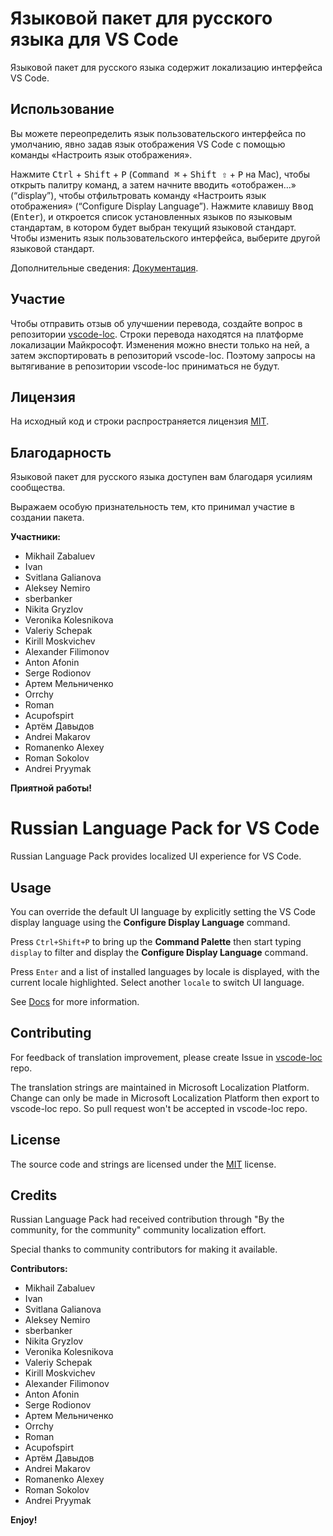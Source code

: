 # Языковой пакет для русского языка для VS Code

Языковой пакет для русского языка содержит локализацию интерфейса VS Code.

## Использование

Вы можете переопределить язык пользовательского интерфейса по умолчанию, явно
задав язык отображения VS Code с помощью команды «Настроить язык отображения».

Нажмите <kbd>Ctrl</kbd> + <kbd>Shift</kbd> + <kbd>P</kbd> (<kbd>Command
⌘</kbd> + <kbd>Shift ⇧</kbd> + <kbd>P</kbd> на Mac), чтобы открыть палитру
команд, а затем начните вводить «отображен…» (“display”), чтобы отфильтровать
команду «Настроить язык отображения» (“Configure Display Language”). Нажмите
клавишу <kbd>Ввод</kbd> (<kbd>Enter</kbd>), и откроется список установленных
языков по языковым стандартам, в котором будет выбран текущий языковой стандарт.
Чтобы изменить язык пользовательского интерфейса, выберите другой языковой
стандарт.

Дополнительные сведения:
[Документация](https://go.microsoft.com/fwlink/?LinkId=761051).

## Участие

Чтобы отправить отзыв об улучшении перевода, создайте вопрос в репозитории
[vscode-loc](https://github.com/microsoft/vscode-loc). Строки перевода находятся
на платформе локализации Майкрософт. Изменения можно внести только на ней, а
затем экспортировать в репозиторий vscode-loc. Поэтому запросы на вытягивание в
репозитории vscode-loc приниматься не будут.

## Лицензия

На исходный код и строки распространяется лицензия
[MIT](https://github.com/Microsoft/vscode-loc/blob/master/LICENSE.md).

## Благодарность

Языковой пакет для русского языка доступен вам благодаря усилиям сообщества.

Выражаем особую признательность тем, кто принимал участие в создании пакета.

**Участники:**

-   Mikhail Zabaluev
-   Ivan
-   Svitlana Galianova
-   Aleksey Nemiro
-   sberbanker
-   Nikita Gryzlov
-   Veronika Kolesnikova
-   Valeriy Schepak
-   Kirill Moskvichev
-   Alexander Filimonov
-   Anton Afonin
-   Serge Rodionov
-   Артем Мельниченко
-   Orrchy
-   Roman
-   Acupofspirt
-   Артём Давыдов
-   Andrei Makarov
-   Romanenko Alexey
-   Roman Sokolov
-   Andrei Pryymak

**Приятной работы!**

# Russian Language Pack for VS Code

Russian Language Pack provides localized UI experience for VS Code.

## Usage

You can override the default UI language by explicitly setting the VS Code
display language using the **Configure Display Language** command.

Press `Ctrl+Shift+P` to bring up the **Command Palette** then start typing
`display` to filter and display the **Configure Display Language** command.

Press `Enter` and a list of installed languages by locale is displayed, with the
current locale highlighted. Select another `locale` to switch UI language.

See [Docs](https://go.microsoft.com/fwlink/?LinkId=761051) for more information.

## Contributing

For feedback of translation improvement, please create Issue in
[vscode-loc](https://github.com/microsoft/vscode-loc) repo.

The translation strings are maintained in Microsoft Localization Platform.
Change can only be made in Microsoft Localization Platform then export to
vscode-loc repo. So pull request won't be accepted in vscode-loc repo.

## License

The source code and strings are licensed under the
[MIT](https://github.com/Microsoft/vscode-loc/blob/master/LICENSE.md) license.

## Credits

Russian Language Pack had received contribution through "By the community, for
the community" community localization effort.

Special thanks to community contributors for making it available.

**Contributors:**

-   Mikhail Zabaluev
-   Ivan
-   Svitlana Galianova
-   Aleksey Nemiro
-   sberbanker
-   Nikita Gryzlov
-   Veronika Kolesnikova
-   Valeriy Schepak
-   Kirill Moskvichev
-   Alexander Filimonov
-   Anton Afonin
-   Serge Rodionov
-   Артем Мельниченко
-   Orrchy
-   Roman
-   Acupofspirt
-   Артём Давыдов
-   Andrei Makarov
-   Romanenko Alexey
-   Roman Sokolov
-   Andrei Pryymak

**Enjoy!**
